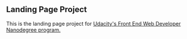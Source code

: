 ## Landing Page Project

This is the landing page project for [Udacity's Front End Web Developer Nanodegree program.](https://www.udacity.com/course/front-end-web-developer-nanodegree--nd0011)
